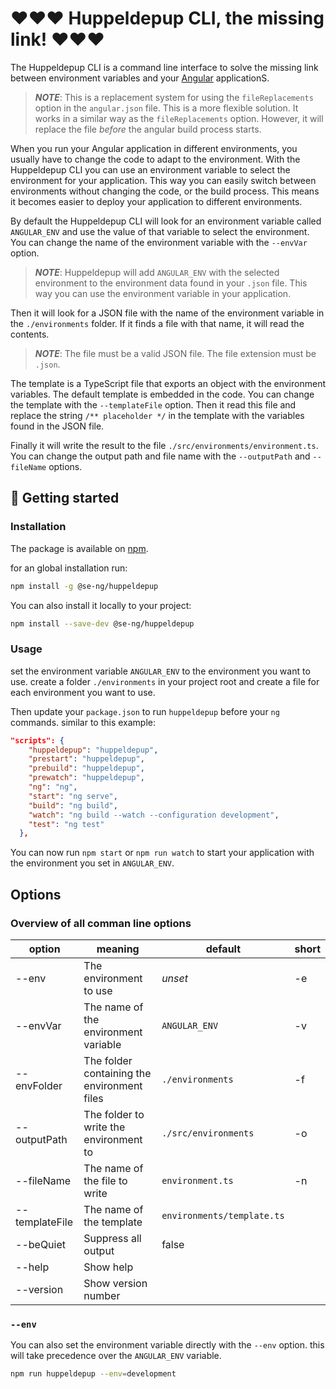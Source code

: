 # ❤️❤️❤️ Huppeldepup CLI, the missing link! ❤️❤️❤️

The Huppeldepup CLI is a command line interface to solve the missing link between
environment variables and your [Angular](https://angular.io/) applicationS.

> ***NOTE***: This is a replacement system for using the `fileReplacements` option in the `angular.json` file. This is a more flexible solution. It works in a similar way as the `fileReplacements` option. However, it will replace the file _before_ the angular build process starts.

When you run your Angular application in different environments, you usually have to change the code to adapt to the environment. With the Huppeldepup CLI you can use an environment variable to select the environment for your application. This way you can easily switch between environments without changing the code, or the build process. This means it becomes easier to deploy your application to different environments.

By default the Huppeldepup CLI will look for an environment variable called `ANGULAR_ENV` and use the value of that variable to select the environment. You can change the name of the environment variable with the `--envVar` option.

> ***NOTE***: Huppeldepup will add `ANGULAR_ENV` with the selected environment to the environment data found in your `.json` file. This way you can use the environment variable in your application.

Then it will look for a JSON file with the name of the environment variable in the `./environments` folder. If it finds a file with that name, it will read the contents. 

> ***NOTE***: The file must be a valid JSON file. The file extension must be `.json`.

The template is a TypeScript file that exports an object with the environment variables. The default template is embedded in the code. You can change the template with the `--templateFile` option. Then it read this file and  replace the string `/** placeholder */` in the template with the variables found in the JSON file. 

Finally it will write the result to the file `./src/environments/environment.ts`. You can change the output path and file name with the `--outputPath` and `--fileName` options.

## 🚀 Getting started

### Installation

The package is available on [npm](https://www.npmjs.com/package/@se-ng/huppeldepup).

for an global installation run:

```bash
npm install -g @se-ng/huppeldepup
```
You can also install it locally to your project:

```bash
npm install --save-dev @se-ng/huppeldepup
```

### Usage

set the environment variable `ANGULAR_ENV` to the environment you want to use.
create a folder `./environments` in your project root and create a file for each environment you want to use.

Then update your `package.json` to run `huppeldepup` before your `ng` commands.
similar to this example:

```json
"scripts": {
    "huppeldepup": "huppeldepup",
    "prestart": "huppeldepup",
    "prebuild": "huppeldepup",
    "prewatch": "huppeldepup",
    "ng": "ng",
    "start": "ng serve",
    "build": "ng build",
    "watch": "ng build --watch --configuration development",
    "test": "ng test"
  },
```

You can now run `npm start` or `npm run watch` to start your application with the environment you set in `ANGULAR_ENV`.

## Options
### Overview of all comman line options

| option         | meaning                                     | default                    | short |
| -------------- | ------------------------------------------- | -------------------------- | ----- |
| --env          | The environment to use                      | _unset_                    | -e    |
| --envVar       | The name of the environment variable        | `ANGULAR_ENV`              | -v    |
| --envFolder    | The folder containing the environment files | `./environments`           | -f    |
| --outputPath   | The folder to write the environment to      | `./src/environments`       | -o    |
| --fileName     | The name of the file to write               | `environment.ts`           | -n    |
| --templateFile | The name of the template                    | `environments/template.ts` |       |
| --beQuiet      | Suppress all output                         | false                      |       |
| --help         | Show help                                   |                            |       |
| --version      | Show version number                         |                            |       |

### `--env`

You can also set the environment variable directly with the `--env` option.
this will take precedence over the `ANGULAR_ENV` variable.

```bash
npm run huppeldepup --env=development
```
